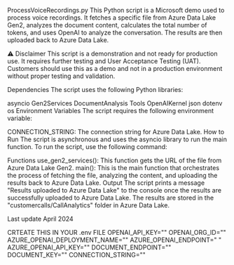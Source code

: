 ProcessVoiceRecordings.py
This Python script is a Microsoft demo used to process voice recordings. It fetches a specific file from Azure Data Lake Gen2, analyzes the document content, calculates the total number of tokens, and uses OpenAI to analyze the conversation. The results are then uploaded back to Azure Data Lake.

⚠️ Disclaimer
This script is a demonstration and not ready for production use. It requires further testing and User Acceptance Testing (UAT). Customers should use this as a demo and not in a production environment without proper testing and validation.

Dependencies
The script uses the following Python libraries:

asyncio
Gen2Services
DocumentAnalysis
Tools
OpenAIKernel
json
dotenv
os
Environment Variables
The script requires the following environment variable:

CONNECTION_STRING: The connection string for Azure Data Lake.
How to Run
The script is asynchronous and uses the asyncio library to run the main function. To run the script, use the following command:

Functions
use_gen2_services(): This function gets the URL of the file from Azure Data Lake Gen2.
main(): This is the main function that orchestrates the process of fetching the file, analyzing the content, and uploading the results back to Azure Data Lake.
Output
The script prints a message "Results uploaded to Azure Data Lake" to the console once the results are successfully uploaded to Azure Data Lake. The results are stored in the "customercalls/CallAnalytics" folder in Azure Data Lake.

Last update April 2024

CRTEATE THIS IN YOUR .env FILE
OPENAI_API_KEY=""
OPENAI_ORG_ID=""
AZURE_OPENAI_DEPLOYMENT_NAME=""
AZURE_OPENAI_ENDPOINT=" "
AZURE_OPENAI_API_KEY=""
DOCUMENT_ENDPOINT=""
DOCUMENT_KEY=""
CONNECTION_STRING=""